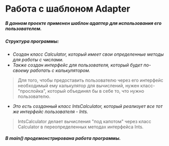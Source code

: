 # Работа с шаблоном Adapter

##### В данном проекте применен шаблон адаптер для использования его пользователем.
##### Структура программы:

- *Создан класс Calculator, который имеет свои определенные методы для работы с числами.*
- *Также создан интерфейс для пользователя, который будет по-своему работать с калькулятором.*
> Для того, чтобы предоставить пользователю через его интерфейс необходимый ему калькулятор для вычислений, нужен класс-"прослойка", который объединял бы в себе то, что нужно пользователю.

- *Это есть созданный класс IntsCalculator, который реализует все тот же интерфейс пользователя - Ints.*
> IntsCalculator делает вычисления "под капотом" через класс Calculator в переопределенных методах интерфейса Ints. 
> 
##### В main() продемонстрирована работа программы.
